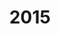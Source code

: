 ---
title: "2015"
collection: publications
permalink: /publication/2010-10-01-paper
excerpt: "<br/><img src='/images/2014-3.png' alt='www' width='250' height='150' style='float:left'>"
paperurl: 'https://onlinelibrary.wiley.com/doi/10.1111/cgf.12527'
citation: 'Weiming Wang, Haiyuan Chao, Jing Tong, Zhouwang Yang, Xin Tong, Hang Li, Xiuping Liu and Ligang Liu. (2014). &quot;Saliency-Preserving Slicing Optimization for Effective 3D Printing.&quot; <i>Computer Graphics Forum  (Proc. Eurographics 2016)</i>. 2015 34(6): 148-160. CCF: B.'
---